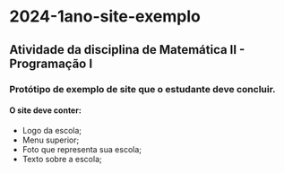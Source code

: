 # 2024-1ano-site-exemplo

## Atividade da disciplina de Matemática II -  Programação I

### Protótipo de exemplo de site que o estudante deve concluir.

#### O site deve conter:
- Logo da escola;
- Menu superior;
- Foto que representa sua escola;
- Texto sobre a escola;
  
